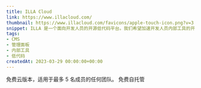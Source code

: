 ```yaml
---
title: ILLA Cloud
link: https://www.illacloud.com/
thumbnail: https://www.illacloud.com/favicons/apple-touch-icon.png?v=3
snippet: ILLA 是一个面向开发人员的开源低代码平台。我们希望加速开发人员内部工具的开发。ILLA 由开源驱动。因此，我们将通过开源永远与开发人员站在一起。
tags:
- CMS
- 管理面板
- 内部工具
- 低代码
createdAt: 2023-03-29 00:00:00+00:00
---
```

免费云版本，适用于最多 5 名成员的任何团队。
免费自托管